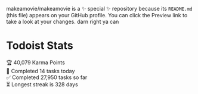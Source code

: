 makeamovie/makeamovie is a ✨ special ✨ repository because its `README.md` (this file) appears on your GitHub profile.
You can click the Preview link to take a look at your changes. darn right ya can

# Todoist Stats

<!-- TODO-IST:START -->
🏆  40,079 Karma Points           
🌸  Completed 14 tasks today           
✅  Completed 27,950 tasks so far           
⏳  Longest streak is 328 days
<!-- TODO-IST:END -->